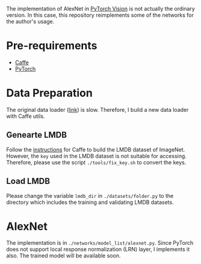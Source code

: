 The implementation of AlexNet in [PyTorch Vision](https://github.com/pytorch/vision) is not actually the ordinary version. In this case, this repository reimplements some of the networks for the author's usage.

# Pre-requirements
- [Caffe](https://github.com/BVLC/caffe)
- [PyTorch](https://github.com/pytorch/pytorch)

# Data Preparation
The original data loader ([link](https://github.com/pytorch/vision#imagenet-12)) is slow. Therefore, I build a new data loader with Caffe utils.
## Genearte LMDB
Follow the [instructions](http://caffe.berkeleyvision.org/gathered/examples/imagenet.html) for Caffe to build the LMDB dataset of ImageNet. However, the ```key``` used in the LMDB dataset is not suitable for accessing. Therefore, please use the script ```./tools/fix_key.sh``` to convert the keys.
## Load LMDB
Please change the variable ```lmdb_dir``` in ```./datasets/folder.py``` to the directory which includes the training and validating LMDB datasets.
# AlexNet
The implementation is in ```./networks/model_list/alexnet.py```. Since PyTorch does not support local response normalization (LRN) layer, I implements it also. The trained model will be available soon.
